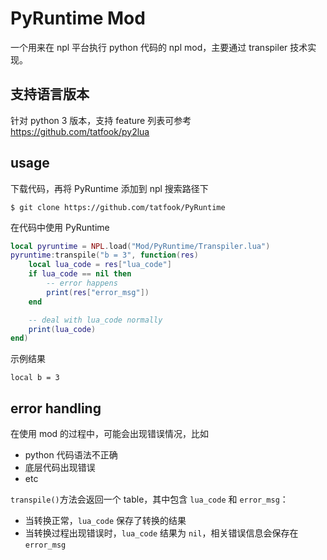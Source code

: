 # PyRuntime Mod

一个用来在 npl 平台执行 python 代码的 npl mod，主要通过 transpiler 技术实现。

## 支持语言版本

针对 python 3 版本，支持 feature 列表可参考 https://github.com/tatfook/py2lua

## usage

下载代码，再将 PyRuntime 添加到 npl 搜索路径下

```
$ git clone https://github.com/tatfook/PyRuntime
```

在代码中使用 PyRuntime

```lua
local pyruntime = NPL.load("Mod/PyRuntime/Transpiler.lua")
pyruntime:transpile("b = 3", function(res)
    local lua_code = res["lua_code"]
    if lua_code == nil then
        -- error happens
        print(res["error_msg"])
    end

    -- deal with lua_code normally
    print(lua_code)
end)
```

示例结果

```
local b = 3
```

## error handling

在使用 mod 的过程中，可能会出现错误情况，比如
- python 代码语法不正确
- 底层代码出现错误
- etc

`transpile()`方法会返回一个 table，其中包含 `lua_code` 和 `error_msg`：
- 当转换正常，`lua_code` 保存了转换的结果
- 当转换过程出现错误时，`lua_code` 结果为 `nil`，相关错误信息会保存在 `error_msg`



